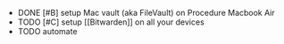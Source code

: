 - DONE [#B] setup Mac vault (aka FileVault) on Procedure Macbook Air
- TODO [#C] setup [[Bitwarden]] on all your devices
- TODO automate